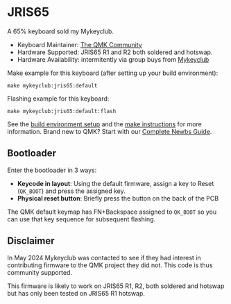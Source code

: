 # JRIS65

A 65% keyboard sold my Mykeyclub.

* Keyboard Maintainer: [The QMK Community](https://github.com/qmk)
* Hardware Supported: JRIS65 R1 and R2 both soldered and hotswap.
* Hardware Availability: intermitently via group buys from [Mykeyclub](https://www.mykeyclub.com/)

Make example for this keyboard (after setting up your build environment):

    make mykeyclub:jris65:default

Flashing example for this keyboard:

    make mykeyclub:jris65:default:flash

See the [build environment setup](https://docs.qmk.fm/#/getting_started_build_tools) and the [make instructions](https://docs.qmk.fm/#/getting_started_make_guide) for more information. Brand new to QMK? Start with our [Complete Newbs Guide](https://docs.qmk.fm/#/newbs).

## Bootloader

Enter the bootloader in 3 ways:

* **Keycode in layout**: Using the default firmware, assign a key to Reset (`QK_BOOT`) and press the assigned key.
* **Physical reset button**: Briefly press the button on the back of the PCB

The QMK default keymap has FN+Backspace assigned to `QK_BOOT` so you can use that key sequence for subsequent flashing.

## Disclaimer

In May 2024 Mykeyclub was contacted to see if they had interest in contributing firmware to the QMK project they did not. This code is thus community supported.

This firmware is likely to work on JRIS65 R1, R2, both soldered and hotswap but has only been tested on JRIS65 R1 hotswap.
